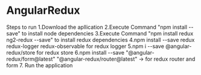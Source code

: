 # AngularRedux
Steps to run
1.Download the apllication
2.Execute Command "npm install --save" to install node dependencies
3.Execute Command "npm install redux ng2-redux --save" to install redux dependencies
4.npm install --save redux redux-logger redux-observable for redux logger
5.npm i --save @angular-redux/store for redux store
6.npm install --save "@angular-redux/form@latest" "@angular-redux/router@latest" -> for redux router and form
7. Run the application

